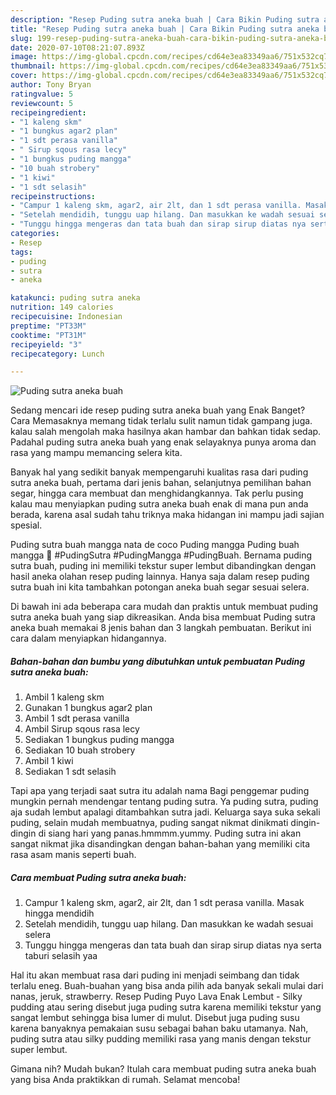 ```yaml
---
description: "Resep Puding sutra aneka buah | Cara Bikin Puding sutra aneka buah Yang Enak Dan Mudah"
title: "Resep Puding sutra aneka buah | Cara Bikin Puding sutra aneka buah Yang Enak Dan Mudah"
slug: 199-resep-puding-sutra-aneka-buah-cara-bikin-puding-sutra-aneka-buah-yang-enak-dan-mudah
date: 2020-07-10T08:21:07.893Z
image: https://img-global.cpcdn.com/recipes/cd64e3ea83349aa6/751x532cq70/puding-sutra-aneka-buah-foto-resep-utama.jpg
thumbnail: https://img-global.cpcdn.com/recipes/cd64e3ea83349aa6/751x532cq70/puding-sutra-aneka-buah-foto-resep-utama.jpg
cover: https://img-global.cpcdn.com/recipes/cd64e3ea83349aa6/751x532cq70/puding-sutra-aneka-buah-foto-resep-utama.jpg
author: Tony Bryan
ratingvalue: 5
reviewcount: 5
recipeingredient:
- "1 kaleng skm"
- "1 bungkus agar2 plan"
- "1 sdt perasa vanilla"
- " Sirup sqous rasa lecy"
- "1 bungkus puding mangga"
- "10 buah strobery"
- "1 kiwi"
- "1 sdt selasih"
recipeinstructions:
- "Campur 1 kaleng skm, agar2, air 2lt, dan 1 sdt perasa vanilla. Masak hingga mendidih"
- "Setelah mendidih, tunggu uap hilang. Dan masukkan ke wadah sesuai selera"
- "Tunggu hingga mengeras dan tata buah dan sirap sirup diatas nya serta taburi selasih yaa"
categories:
- Resep
tags:
- puding
- sutra
- aneka

katakunci: puding sutra aneka 
nutrition: 149 calories
recipecuisine: Indonesian
preptime: "PT33M"
cooktime: "PT31M"
recipeyield: "3"
recipecategory: Lunch

---
```



![Puding sutra aneka buah](https://img-global.cpcdn.com/recipes/cd64e3ea83349aa6/751x532cq70/puding-sutra-aneka-buah-foto-resep-utama.jpg)

Sedang mencari ide resep puding sutra aneka buah yang Enak Banget? Cara Memasaknya memang tidak terlalu sulit namun tidak gampang juga. kalau salah mengolah maka hasilnya akan hambar dan bahkan tidak sedap. Padahal puding sutra aneka buah yang enak selayaknya punya aroma dan rasa yang mampu memancing selera kita.

Banyak hal yang sedikit banyak mempengaruhi kualitas rasa dari puding sutra aneka buah, pertama dari jenis bahan, selanjutnya pemilihan bahan segar, hingga cara membuat dan menghidangkannya. Tak perlu pusing kalau mau menyiapkan puding sutra aneka buah enak di mana pun anda berada, karena asal sudah tahu triknya maka hidangan ini mampu jadi sajian spesial.

Puding sutra buah mangga nata de coco Puding mangga Puding buah mangga 💟 #PudingSutra #PudingMangga #PudingBuah. Bernama puding sutra buah, puding ini memiliki tekstur super lembut dibandingkan dengan hasil aneka olahan resep puding lainnya. Hanya saja dalam resep puding sutra buah ini kita tambahkan potongan aneka buah segar sesuai selera.


Di bawah ini ada beberapa cara mudah dan praktis untuk membuat puding sutra aneka buah yang siap dikreasikan. Anda bisa membuat Puding sutra aneka buah memakai 8 jenis bahan dan 3 langkah pembuatan. Berikut ini cara dalam menyiapkan hidangannya.

<!--inarticleads1-->

##### Bahan-bahan dan bumbu yang dibutuhkan untuk pembuatan Puding sutra aneka buah:

1. Ambil 1 kaleng skm
1. Gunakan 1 bungkus agar2 plan
1. Ambil 1 sdt perasa vanilla
1. Ambil  Sirup sqous rasa lecy
1. Sediakan 1 bungkus puding mangga
1. Sediakan 10 buah strobery
1. Ambil 1 kiwi
1. Sediakan 1 sdt selasih


Tapi apa yang terjadi saat sutra itu adalah nama Bagi penggemar puding mungkin pernah mendengar tentang puding sutra. Ya puding sutra, puding aja sudah lembut apalagi ditambahkan sutra jadi. Keluarga saya suka sekali puding, selain mudah membuatnya, puding sangat nikmat dinikmati dingin-dingin di siang hari yang panas.hmmmm.yummy. Puding sutra ini akan sangat nikmat jika disandingkan dengan bahan-bahan yang memiliki cita rasa asam manis seperti buah. 

<!--inarticleads2-->

##### Cara membuat Puding sutra aneka buah:

1. Campur 1 kaleng skm, agar2, air 2lt, dan 1 sdt perasa vanilla. Masak hingga mendidih
1. Setelah mendidih, tunggu uap hilang. Dan masukkan ke wadah sesuai selera
1. Tunggu hingga mengeras dan tata buah dan sirap sirup diatas nya serta taburi selasih yaa


Hal itu akan membuat rasa dari puding ini menjadi seimbang dan tidak terlalu eneg. Buah-buahan yang bisa anda pilih ada banyak sekali mulai dari nanas, jeruk, strawberry. Resep Puding Puyo Lava Enak Lembut - Silky pudding atau sering disebut juga puding sutra karena memiliki tekstur yang sangat lembut sehingga bisa lumer di mulut. Disebut juga puding susu karena banyaknya pemakaian susu sebagai bahan baku utamanya. Nah, puding sutra atau silky pudding memiliki rasa yang manis dengan tekstur super lembut. 

Gimana nih? Mudah bukan? Itulah cara membuat puding sutra aneka buah yang bisa Anda praktikkan di rumah. Selamat mencoba!
